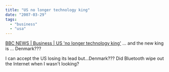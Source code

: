 ```yaml
---
title: "US no longer technology king"
date: "2007-03-29"
tags: 
  - "business"
  - "usa"
---
```


[BBC NEWS | Business | US 'no longer technology king'](http://news.bbc.co.uk/1/hi/business/6502725.stm "BBC NEWS | Business | US 'no longer technology king'") ... and the new king is ... Denmark???

I can accept the US losing its lead but...Denmark??? Did Bluetooth wipe out the Internet when I wasn't looking?

